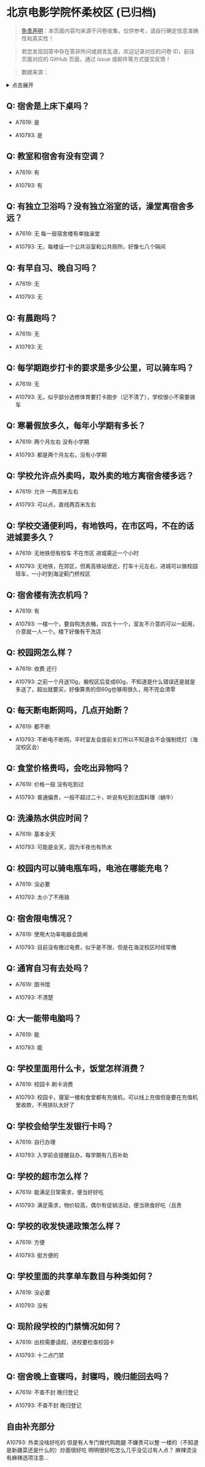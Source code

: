 # 北京电影学院怀柔校区 (已归档)

> [免责声明](https://colleges.chat/#_3)：本页面内容均来源于问卷收集，仅供参考，请自行确定信息准确性和真实性！

> 若您发现回答中存在答非所问或胡言乱语，欢迎记录对应的问卷 ID，前往页面对应的 GitHub 页面，通过 issue 或邮件等方式提交反馈！

> 数据来源：

<details><summary>点击展开</summary>
<ul>
<li>A7619: 匿名 (2022 年 06 月)</li>
<li>A10793: 匿名 (2022 年 06 月)</li>
</ul>
</details>

## Q: 宿舍是上床下桌吗？

- A7619: 是

- A10793: 是

## Q: 教室和宿舍有没有空调？

- A7619: 有

- A10793: 有

## Q: 有独立卫浴吗？没有独立浴室的话，澡堂离宿舍多远？

- A7619: 无 每一层宿舍楼有单独澡堂

- A10793: 无，每楼设一个公共浴室和公共厕所，好像七八个隔间

## Q: 有早自习、晚自习吗？

- A7619: 无

- A10793: 无

## Q: 有晨跑吗？

- A7619: 无

- A10793: 无

## Q: 每学期跑步打卡的要求是多少公里，可以骑车吗？

- A7619: 无

- A10793: 无，似乎部分选修体育要打卡跑步（记不清了），学校很小不需要骑车

## Q: 寒暑假放多久，每年小学期有多长？

- A7619: 两个月左右 没有小学期

- A10793: 都是两个月左右，没有小学期

## Q: 学校允许点外卖吗，取外卖的地方离宿舍楼多远？

- A7619: 允许 一两百米左右

- A10793: 可以点，直线两百米左右

## Q: 学校交通便利吗，有地铁吗，在市区吗，不在的话进城要多久？

- A7619: 无地铁但有校车 不在市区 进城需近一个小时

- A10793: 无地铁，在郊区，但离高铁站很近，打车十元左右，进城可以做校园班车，一小时到海淀蓟门桥校区

## Q: 宿舍楼有洗衣机吗？

- A7619: 有

- A10793: 一楼一个，要自购洗衣桶，四五十一个，室友不介意的可以一起用，介意就一人一个。楼下好像有干洗店

## Q: 校园网怎么样？

- A7619: 收费 还行

- A10793: 之前一个月送10g，搬校区后变成60g，不知道是什么错误还是就是多送了，超出就要买，好像算贵的但60g也够用很久，用不完会清零

## Q: 每天断电断网吗，几点开始断？

- A7619: 都不断

- A10793: 不断电不断网，平时室友会提前关灯所以不知道会不会强制熄灯（海淀校区会）

## Q: 食堂价格贵吗，会吃出异物吗？

- A7619: 价格一般 没有吃到过

- A10793: 普通偏贵，一般不超过二十，听说有吃到法国料理（蜗牛）

## Q: 洗澡热水供应时间？

- A7619: 基本全天

- A10793: 可能是全天，因为半夜也有热水

## Q: 校园内可以骑电瓶车吗，电池在哪能充电？

- A7619: 没必要

- A10793: 太小了不用骑

## Q: 宿舍限电情况？

- A7619: 使用大功率电器会跳闸

- A10793: 目前没有缴过电费，似乎是不限，但是在海淀校区时经常缴

## Q: 通宵自习有去处吗？

- A7619: 图书馆

- A10793: 不清楚

## Q: 大一能带电脑吗？

- A7619: 能

- A10793: 能

## Q: 学校里面用什么卡，饭堂怎样消费？

- A7619: 校园卡 刷卡消费

- A10793: 校园卡，寝室一楼和食堂都有充值机，可以线上充值但是要在充值机里收款，不用排队太好了

## Q: 学校会给学生发银行卡吗？

- A7619: 自行办理

- A10793: 入学前会提醒自办，每学期有几百补助

## Q: 学校的超市怎么样？

- A7619: 能满足日常需求，便当好好吃

- A10793: 满足需求，物价较高，偶尔有促销活动，便当熟食好吃（且贵

## Q: 学校的收发快递政策怎么样？

- A7619: 方便

- A10793: 挺方便的

## Q: 学校里面的共享单车数目与种类如何？

- A7619: 没必要

- A10793: 没有

## Q: 现阶段学校的门禁情况如何？

- A7619: 出校需要请假，进校要检查校园卡

- A10793: 十二点门禁

## Q: 宿舍晚上查寝吗，封寝吗，晚归能回去吗？

- A7619: 不查不封 晚归登记

- A10793: 不查不封 晚归登记

## 自由补充部分

A10793: 外卖没啥好吃的 但是有人专门做代购跑腿 不嫌贵可以整 一楼的（不知道是新疆菜还是什么的）炒面很好吃 明明很好吃怎么几乎没见过有人点？ 麻辣烫没有麻辣选项注意…